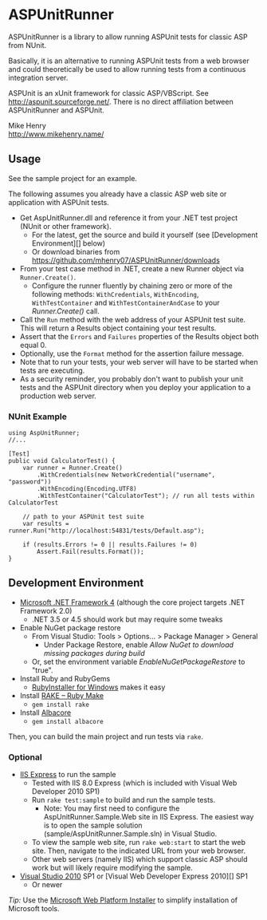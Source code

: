 # ASPUnitRunner

ASPUnitRunner is a library to allow running ASPUnit tests for classic ASP 
from NUnit.

Basically, it is an alternative to running ASPUnit tests from a web browser 
and could theoretically be used to allow running tests from a continuous 
integration server.

ASPUnit is an xUnit framework for classic ASP/VBScript. See 
<http://aspunit.sourceforge.net/>. There is no direct affiliation between 
ASPUnitRunner and ASPUnit.

Mike Henry  
<http://www.mikehenry.name/>


## Usage

See the sample project for an example.

The following assumes you already have a classic ASP web site or application
with ASPUnit tests.

* Get AspUnitRunner.dll and reference it from your .NET test project (NUnit
  or other framework).
	* For the latest, get the source and build it yourself (see [Development
	  Environment][] below)
	* Or download binaries from
	  <https://github.com/mhenry07/ASPUnitRunner/downloads>
* From your test case method in .NET, create a new Runner object via 
  `Runner.Create()`.
	* Configure the runner fluently by chaining zero or more of the following
	  methods: `WithCredentials`, `WithEncoding`, `WithTestContainer` and 
	  `WithTestContainerAndCase` to your *Runner.Create()* call.
* Call the `Run` method with the web address of your ASPUnit test suite. This
  will return a Results object containing your test results.
* Assert that the `Errors` and `Failures` properties of the Results object 
  both equal 0.
* Optionally, use the `Format` method for the assertion failure message.
* Note that to run your tests, your web server will have to be started when 
  tests are executing.
* As a security reminder, you probably don't want to publish your unit tests 
  and the ASPUnit directory when you deploy your application to a 
  production web server.

### NUnit Example

	using AspUnitRunner;
	//...
	
	[Test]
	public void CalculatorTest() {
		var runner = Runner.Create()
			.WithCredentials(new NetworkCredential("username", "password"))
			.WithEncoding(Encoding.UTF8)
			.WithTestContainer("CalculatorTest"); // run all tests within CalculatorTest
	
		// path to your ASPUnit test suite
		var results = runner.Run("http://localhost:54831/tests/Default.asp");
	
		if (results.Errors != 0 || results.Failures != 0)
			Assert.Fail(results.Format());
	}


## Development Environment

* [Microsoft .NET Framework 4][] (although the core project targets .NET
  Framework 2.0)
	* .NET 3.5 or 4.5 should work but may require some tweaks
* Enable NuGet package restore
	* From Visual Studio: Tools > Options... > Package Manager > General
		* Under Package Restore, enable *Allow NuGet to download missing 
		  packages during build*
	* Or, set the environment variable *EnableNuGetPackageRestore* to "true".
* Install Ruby and RubyGems
	* [RubyInstaller for Windows](http://rubyinstaller.org/) makes it easy
* Install [RAKE – Ruby Make](http://rake.rubyforge.org/)
	* `gem install rake`
* Install [Albacore](http://albacorebuild.net/)
	* `gem install albacore`

Then, you can build the main project and run tests via `rake`.

### Optional

* [IIS Express][] to run the sample
	* Tested with IIS 8.0 Express (which is included with Visual Web 
	  Developer 2010 SP1)
	* Run `rake test:sample` to build and run the sample tests.
		* Note: You may first need to configure the AspUnitRunner.Sample.Web 
		  site in IIS Express. The easiest way is to open the sample solution
		  (sample/AspUnitRunner.Sample.sln) in Visual Studio.
	* To view the sample web site, run `rake web:start` to start the web 
	  site. Then, navigate to the indicated URL from your web browser.
	* Other web servers (namely IIS) which support classic ASP should work 
	  but will likely require modifying the sample.
* [Visual Studio 2010][] SP1 or [Visual Web Developer Express 2010][] SP1
	* Or newer

*Tip:* Use the [Microsoft Web Platform Installer][] to simplify installation 
of Microsoft tools.

[Microsoft .NET Framework 4]: http://www.microsoft.com/en-us/download/details.aspx?id=17851
[Visual Web Developer Express 2010 SP1]: http://www.microsoft.com/visualstudio/en-us/products/2010-editions/visual-web-developer-express
[Visual Studio 2010]: http://www.microsoft.com/visualstudio/en-us/products/2010-editions
[IIS Express]: http://learn.iis.net/page.aspx/860/iis-express/
[Microsoft Web Platform Installer]: http://www.microsoft.com/web/downloads/platform.aspx
